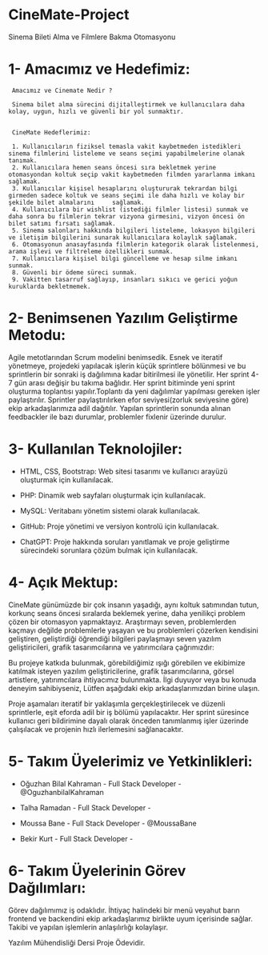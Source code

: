 # CineMate-Project

Sinema Bileti Alma ve Filmlere Bakma Otomasyonu



# 1- Amacımız ve Hedefimiz:

     Amacımız ve Cinemate Nedir ?

     Sinema bilet alma sürecini dijitalleştirmek ve kullanıcılara daha kolay, uygun, hızlı ve güvenli bir yol sunmaktır.


     CineMate Hedeflerimiz:

     1. Kullanıcıların fiziksel temasla vakit kaybetmeden istedikleri sinema filmlerini listeleme ve seans seçimi yapabilmelerine olanak tanımak.
     2. Kullanıcılara hemen seans öncesi sıra bekletmek yerine otomasyondan koltuk seçip vakit kaybetmeden filmden yararlanma imkanı sağlamak.
     3. Kullanıcılar kişisel hesaplarını oluştururak tekrardan bilgi girmeden sadece koltuk ve seans seçimi ile daha hızlı ve kolay bir şekilde bilet almalarını     sağlamak.
     4. Kullanıcılara bir wishlist (istediği filmler listesi) sunmak ve daha sonra bu filmlerin tekrar vizyona girmesini, vizyon öncesi ön bilet satımı fırsatı sağlamak.
     5. Sinema salonları hakkında bilgileri listeleme, lokasyon bilgileri ve iletişim bilgilerini sunarak kullanıcılara kolaylık sağlamak.
     6. Otomasyonun anasayfasında filmlerin kategorik olarak listelenmesi, arama işlevi ve filtreleme özellikleri sunmak.
     7. Kullanıcılara kişisel bilgi güncelleme ve hesap silme imkanı sunmak.
     8. Güvenli bir ödeme süreci sunmak.
     9. Vakitten tasarruf sağlayıp, insanları sıkıcı ve gerici yoğun kuruklarda bekletmemek.







# 2- Benimsenen Yazılım Geliştirme Metodu:

Agile metotlarından Scrum modelini benimsedik. Esnek ve iteratif yönetmeye, projedeki yapılacak işlerin küçük sprintlere bölünmesi ve bu sprintlerin bir sonraki iş dağılımına kadar bitirilmesi ile yönetilir. Her sprint 4-7 gün arası değişir bu takıma bağlıdır. Her sprint bitiminde yeni sprint oluşturma toplantısı yapılır.Toplantı da yeni dağılımlar yapılması gereken işler paylaştırılır. Sprintler paylaştırılırken efor seviyesi(zorluk seviyesine göre) ekip arkadaşlarımıza adil dağıtılır. Yapılan sprintlerin sonunda alınan feedbackler ile bazı durumlar, problemler fixlenir üzerinde durulur.






# 3- Kullanılan Teknolojiler:

* HTML, CSS, Bootstrap: Web sitesi tasarımı ve kullanıcı arayüzü oluşturmak için kullanılacak.

* PHP: Dinamik web sayfaları oluşturmak için kullanılacak.

* MySQL: Veritabanı yönetim sistemi olarak kullanılacak.

* GitHub: Proje yönetimi ve versiyon kontrolü için kullanılacak.

* ChatGPT: Proje hakkında soruları yanıtlamak ve proje geliştirme sürecindeki sorunlara çözüm bulmak için kullanılacak.



# 4- Açık Mektup:

CineMate günümüzde bir çok insanın yaşadığı, aynı koltuk satımından tutun, korkunç seans öncesi sıralarda beklemek yerine, daha yenilikçi problem çözen bir otomasyon yapmaktayız.
Araştırmayı seven, problemlerden kaçmayı değilde problemlerle yaşayan ve bu problemleri çözerken kendisini geliştiren, geliştirdiği öğrendiği bilgileri paylaşmayı seven yazılım geliştiricileri, grafik tasarımcılarına  ve yatırımcılara çağrımızdır:

Bu projeye katkıda bulunmak, görebildiğimiz ışığı görebilen ve ekibimize katılmak isteyen yazılım geliştiricilerine, grafik tasarımcılarına, görsel artistlere, yatırımcılara ihtiyacımız bulunmakta. İlgi duyuyor veya bu konuda deneyim sahibiyseniz, Lütfen aşağıdaki ekip arkadaşlarımızdan birine ulaşın.

Proje aşamaları iteratif bir yaklaşımla gerçekleştirilecek ve düzenli sprintlerle, eşit eforda adil bir iş bölümü yapılacaktır. Her sprint süresince kullanıcı geri bildirimine dayalı olarak önceden tanımlanmış işler üzerinde çalışılacak ve projenin hızlı ilerlemesini sağlanacaktır.





# 5- Takım Üyelerimiz ve Yetkinlikleri:

* Oğuzhan Bilal Kahraman - Full Stack Developer - @OguzhanbilalKahraman

* Talha Ramadan - Full Stack Developer - 

* Moussa Bane - Full Stack Developer - @MoussaBane

* Bekir Kurt - Full Stack Developer - 






# 6- Takım Üyelerinin Görev Dağılımları:
Görev dağılımımız iş odaklıdır. İhtiyaç halindeki bir menü veyahut barın frontend ve backendini ekip arkadaşlarımız birlikte uyum içerisinde sağlar. Takibi ve yapılan işlemlerin anlaşılırlığı kolaylaşır.





Yazılım Mühendisliği Dersi Proje Ödevidir.


